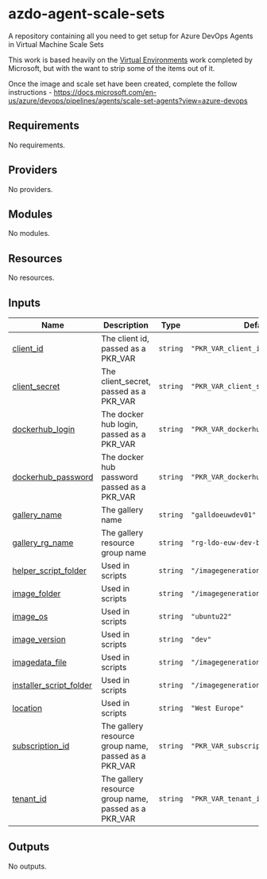# azdo-agent-scale-sets
A repository containing all you need to get setup for Azure DevOps Agents in Virtual Machine Scale Sets

This work is based heavily on the [Virtual Environments](https://github.com/actions/virtual-environments) work completed by Microsoft, but with the want to strip some of the items out of it.

Once the image and scale set have been created, complete the follow instructions - https://docs.microsoft.com/en-us/azure/devops/pipelines/agents/scale-set-agents?view=azure-devops


## Requirements

No requirements.

## Providers

No providers.

## Modules

No modules.

## Resources

No resources.

## Inputs

| Name | Description | Type | Default | Required |
|------|-------------|------|---------|:--------:|
| <a name="input_client_id"></a> [client\_id](#input\_client\_id) | The client id, passed as a PKR\_VAR | `string` | `"PKR_VAR_client_id"` | no |
| <a name="input_client_secret"></a> [client\_secret](#input\_client\_secret) | The client\_secret, passed as a PKR\_VAR | `string` | `"PKR_VAR_client_secret"` | no |
| <a name="input_dockerhub_login"></a> [dockerhub\_login](#input\_dockerhub\_login) | The docker hub login, passed as a PKR\_VAR | `string` | `"PKR_VAR_dockerhub_login"` | no |
| <a name="input_dockerhub_password"></a> [dockerhub\_password](#input\_dockerhub\_password) | The docker hub password passed as a PKR\_VAR | `string` | `"PKR_VAR_dockerhub_password"` | no |
| <a name="input_gallery_name"></a> [gallery\_name](#input\_gallery\_name) | The gallery name | `string` | `"galldoeuwdev01"` | no |
| <a name="input_gallery_rg_name"></a> [gallery\_rg\_name](#input\_gallery\_rg\_name) | The gallery resource group name | `string` | `"rg-ldo-euw-dev-build"` | no |
| <a name="input_helper_script_folder"></a> [helper\_script\_folder](#input\_helper\_script\_folder) | Used in scripts | `string` | `"/imagegeneration/helpers"` | no |
| <a name="input_image_folder"></a> [image\_folder](#input\_image\_folder) | Used in scripts | `string` | `"/imagegeneration"` | no |
| <a name="input_image_os"></a> [image\_os](#input\_image\_os) | Used in scripts | `string` | `"ubuntu22"` | no |
| <a name="input_image_version"></a> [image\_version](#input\_image\_version) | Used in scripts | `string` | `"dev"` | no |
| <a name="input_imagedata_file"></a> [imagedata\_file](#input\_imagedata\_file) | Used in scripts | `string` | `"/imagegeneration/imagedata.json"` | no |
| <a name="input_installer_script_folder"></a> [installer\_script\_folder](#input\_installer\_script\_folder) | Used in scripts | `string` | `"/imagegeneration/installers"` | no |
| <a name="input_location"></a> [location](#input\_location) | Used in scripts | `string` | `"West Europe"` | no |
| <a name="input_subscription_id"></a> [subscription\_id](#input\_subscription\_id) | The gallery resource group name, passed as a PKR\_VAR | `string` | `"PKR_VAR_subscription_id"` | no |
| <a name="input_tenant_id"></a> [tenant\_id](#input\_tenant\_id) | The gallery resource group name, passed as a PKR\_VAR | `string` | `"PKR_VAR_tenant_id"` | no |

## Outputs

No outputs.
